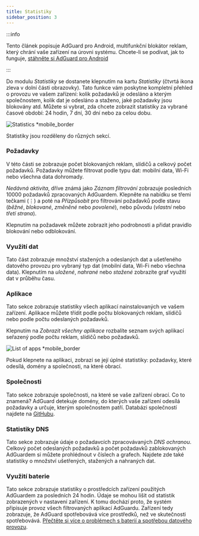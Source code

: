 ```yaml
---
title: Statistiky
sidebar_position: 3
---
```


:::info

Tento článek popisuje AdGuard pro Android, multifunkční blokátor reklam, který chrání vaše zařízení na úrovni systému. Chcete-li se podívat, jak to funguje, [stáhněte si AdGuard pro Android](https://agrd.io/download-kb-adblock)

:::

Do modulu _Statistiky_ se dostanete klepnutím na kartu _Statistiky_ (čtvrtá ikona zleva v dolní části obrazovky). Tato funkce vám poskytne kompletní přehled o provozu ve vašem zařízení: kolik požadavků je odesláno a kterým společnostem, kolik dat je odesláno a staženo, jaké požadavky jsou blokovány atd. Můžete si vybrat, zda chcete zobrazit statistiky za vybrané časové období: 24 hodin, 7 dní, 30 dní nebo za celou dobu.

![Statistics \*mobile_border](https://cdn.adtidy.org/blog/new/czy5rStatistics.jpeg?mw=1360)

Statistiky jsou rozděleny do různých sekcí.

### Požadavky

V této části se zobrazuje počet blokovaných reklam, slídičů a celkový počet požadavků. Požadavky můžete filtrovat podle typu dat: mobilní data, Wi-Fi nebo všechna data dohromady.

_Nedávná aktivita_, dříve známá jako _Záznam filtrování_ zobrazuje posledních 10000 požadavků zpracovaných AdGuardem. Klepněte na nabídku se třemi tečkami (⋮) a poté na _Přizpůsobit_ pro filtrování požadavků podle stavu (_běžné_, _blokované_, _změněné_ nebo _povolené_), nebo původu (_vlastní_ nebo _třetí strana_).

Klepnutím na požadavek můžete zobrazit jeho podrobnosti a přidat pravidlo blokování nebo odblokování.

### Využití dat

Tato část zobrazuje množství stažených a odeslaných dat a ušetřeného datového provozu pro vybraný typ dat (mobilní data, Wi-Fi nebo všechna data). Klepnutím na _uložené_, _nahrané_ nebo _stažené_ zobrazíte graf využití dat v průběhu času.

### Aplikace

Tato sekce zobrazuje statistiky všech aplikací nainstalovaných ve vašem zařízení. Aplikace můžete třídit podle počtu blokovaných reklam, slídičů nebo podle počtu odeslaných požadavků.

Klepnutím na _Zobrazit všechny aplikace_ rozbalíte seznam svých aplikací seřazený podle počtu reklam, slídičů nebo požadavků.

![List of apps \*mobile_border](https://cdn.adtidy.org/blog/new/toq0mkScreenshot_20230627-235219_AdGuard.jpg)

Pokud klepnete na aplikaci, zobrazí se její úplné statistiky: požadavky, které odesílá, domény a společnosti, na které obrací.

### Společnosti

Tato sekce zobrazuje společnosti, na které se vaše zařízení obrací. Co to znamená? AdGuard detekuje domény, do kterých vaše zařízení odesílá požadavky a určuje, kterým společnostem patří. Databázi společností najdete na [GitHubu](https://github.com/AdguardTeam/companiesdb).

### Statistiky DNS

Tato sekce zobrazuje údaje o požadavcích zpracovávaných _DNS ochranou_. Celkový počet odeslaných požadavků a počet požadavků zablokovaných AdGuardem si můžete prohlédnout v číslech a grafech. Najdete zde také statistiky o množství ušetřených, stažených a nahraných dat.

### Využití baterie

Tato sekce zobrazuje statistiky o prostředcích zařízení použitých AdGuardem za posledních 24 hodin. Údaje se mohou lišit od statistik zobrazených v nastavení zařízení. K tomu dochází proto, že systém připisuje provoz všech filtrovaných aplikací AdGuardu. Zařízení tedy zobrazuje, že AdGuard spotřebovává více prostředků, než ve skutečnosti spotřebovává. [Přečtěte si více o problémech s baterií a spotřebou datového provozu](/adguard-for-android/solving-problems/battery/).
